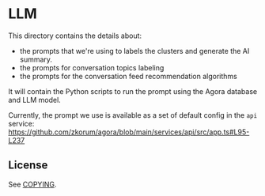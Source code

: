 # LLM

This directory contains the details about:

- the prompts that we're using to labels the clusters and generate the AI summary.
- the prompts for conversation topics labeling
- the prompts for the conversation feed recommendation algorithms

It will contain the Python scripts to run the prompt using the Agora database and LLM model.

Currently, the prompt we use is available as a set of default config in the `api` service: https://github.com/zkorum/agora/blob/main/services/api/src/app.ts#L95-L237

## License

See [COPYING](./COPYING).
